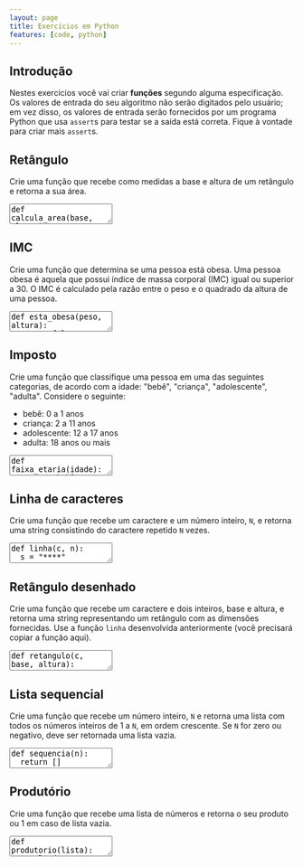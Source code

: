 ```yaml
---
layout: page
title: Exercícios em Python
features: [code, python]
---
```


## Introdução

Nestes exercícios você vai criar **funções** segundo alguma especificação. Os valores de entrada do seu algoritmo não serão digitados pelo usuário; em vez disso, os valores de entrada serão fornecidos por um programa Python que usa `assert`s para testar se a saída está correta. Fique à vontade para criar mais `assert`s.

## Retângulo

Crie uma função que recebe como medidas a base e altura de um retângulo e retorna a sua área.

<textarea class="code lang-python">
def calcula_area(base, altura):
  return 0

assert calcula_area(0, 0) == 0
assert calcula_area(3, 4) == 12
</textarea>

## IMC

Crie uma função que determina se uma pessoa está obesa. Uma pessoa obesa é aquela que possui índice de massa corporal (IMC) igual ou superior a 30. O IMC é calculado pela razão entre o peso e o quadrado da altura de uma pessoa.

<textarea class="code lang-python">
def esta_obesa(peso, altura):
  return false

assert esta_obesa(70, 1.70) == False
assert esta_obesa(170, 1.70) == True
</textarea>

## Imposto

Crie uma função que classifique uma pessoa em uma das seguintes categorias, de acordo com a idade: "bebê", "criança", "adolescente", "adulta". Considere o seguinte:

- bebê: 0 a 1 anos
- criança: 2 a 11 anos
- adolescente: 12 a 17 anos
- adulta: 18 anos ou mais

<textarea class="code lang-python">
def faixa_etaria(idade):
  return "bebê"

assert faixa_etaria(1) == "bebê"
assert faixa_etaria(5) == "criança"
assert faixa_etaria(15) == "adolescente"
assert faixa_etaria(25) == "adulta"
</textarea>

## Linha de caracteres

Crie uma função que recebe um caractere e um número inteiro, `N`, e retorna uma string consistindo do caractere repetido `N` vezes.

<textarea class="code lang-python">
def linha(c, n):
  s = "****"
  return s

assert linha("*", 5) == "*****"
assert linha("#", 2) == "##"
assert linha("@", 0) == ""
</textarea>

## Retângulo desenhado

Crie uma função que recebe um caractere e dois inteiros, base e altura, e retorna uma string representando um retângulo com as dimensões fornecidas. Use a função `linha` desenvolvida anteriormente (você precisará copiar a função aqui).

<textarea class="code lang-python">
def retangulo(c, base, altura):
  s = "****"
  s += "****"
  return s

assert retangulo("*", 4, 2) == "****\n****\n"
assert retangulo("#", 5, 1) == "#####\n"
</textarea>

## Lista sequencial

Crie uma função que recebe um número inteiro, `N` e retorna uma lista com todos os números inteiros de 1 a `N`, em ordem crescente. Se `N` for zero ou negativo, deve ser retornada uma lista vazia.

<textarea class="code lang-python">
def sequencia(n):
  return []

assert sequencia(3) == [1, 2, 3]
assert sequencia(1) == [1]
assert sequencia(-1) == []
</textarea>

## Produtório

Crie uma função que recebe uma lista de números e retorna o seu produto ou 1 em caso de lista vazia.

<textarea class="code lang-python">
def produtorio(lista):
  resultado = 1
  return resultado

assert produtorio([]) == 1
assert produtorio([1, 2, 3]) == 6
assert produtorio([1, 0, 3]) == 0
</textarea>
